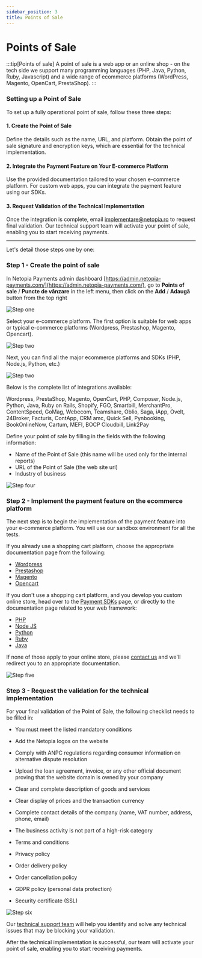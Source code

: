 ```yaml
---
sidebar_position: 3
title: Points of Sale
---
```


# Points of Sale

:::tip[Points of sale]
A point of sale is a web app or an online shop - on the tech side we support many programming languages (PHP, Java, Python, Ruby, Javascript) and a wide range of ecommerce platforms (WordPress, Magento, OpenCart, PrestaShop).
:::

### Setting up a Point of Sale

To set up a fully operational point of sale, follow these three steps:

#### 1. Create the Point of Sale
Define the details such as the name, URL, and platform. Obtain the point of sale signature and encryption keys, which are essential for the technical implementation.

#### 2. Integrate the Payment Feature on Your E-commerce Platform
Use the provided documentation tailored to your chosen e-commerce platform. For custom web apps, you can integrate the payment feature using our SDKs.

#### 3. Request Validation of the Technical Implementation
Once the integration is complete, email implementare@netopia.ro to request final validation. Our technical support team will activate your point of sale, enabling you to start receiving payments.

---
Let's detail those steps one by one:

### Step 1 - Create the point of sale

In Netopia Payments admin dashboard [https://admin.netopia-payments.com/](https://admin.netopia-payments.com/), go to **Points of sale** / **Puncte de vânzare** in the left menu, then click on the **Add** / **Adaugă** button from the top right

![Step one](../../static/img/wordpress/wordpress-plugin-1.png)

Select your e-commerce platform. The first option is suitable for web apps or typical e-commerce platforms (Wordpress, Prestashop, Magento, Opencart).

![Step two](../../static/img/pointsofsale/points-of-sale-1.png)

Next, you can find all the major ecommerce platforms and SDKs (PHP, Node.js, Python, etc.)

![Step two](../../static/img/pointsofsale/points-of-sale-2.png)

Below is the complete list of integrations available:

Wordpress, PrestaShop, Magento, OpenCart, PHP, Composer, Node.js, Python, Java, Ruby on Rails, Shopify, FGO, Smartbill, MerchantPro, ContentSpeed, GoMag, Webecom, Teamshare, Oblio, Saga, iApp, Ovelt, 24Broker, Facturis, ContApp, CRM amc, Quick Sell, Pynbooking, BookOnlineNow, Cartum, MEFI, BOCP Cloudbill, Link2Pay


Define your point of sale by filling in the fields with the following information:

- Name of the Point of Sale (this name will be used only for the internal reports)
- URL of the Point of Sale (the web site url)
- Industry of business

![Step four](../../static/img/wordpress/wordpress-plugin-4.png)

### Step 2 - Implement the payment feature on the ecommerce platform

The next step is to begin the implementation of the payment feature into your e-commerce platform. You will use our sandbox environment for all the tests.

If you already use a shopping cart platform, choose the appropriate documentation page from the following:
- [Wordpress](/docs/payment-plugins/wordpress)
- [Prestashop](/docs/payment-plugins/prestashop)
- [Magento](/docs/payment-plugins/magento)
- [Opencart](/docs/payment-plugins/opencart)

If you don't use a shopping cart platform, and you develop you custom online store, head over to the [Payment SDKs](/docs/payment-sdks) page, or directly to the documentation page related to your web framework:
- [PHP](/docs/payment-sdks/php)
- [Node JS](/docs/payment-sdks/nodejs)
- [Python](/docs/payment-sdks/python)
- [Ruby](/docs/payment-sdks/ruby)
- [Java](/docs/payment-sdks/java)

If none of those apply to your online store, please [contact us](mailto:implementare@netopia.ro) and we'll redirect you to an appropriate documentation.

![Step five](../../static/img/wordpress/wordpress-plugin-5.png)

### Step 3 - Request the validation for the technical implementation

For your final validation of the Point of Sale, the following checklist needs to be filled in:

- You must meet the listed mandatory conditions
- Add the Netopia logos on the website
- Comply with ANPC regulations regarding consumer information on alternative dispute resolution
- Upload the loan agreement, invoice, or any other official document proving that the website domain is owned by your company

- Clear and complete description of goods and services
- Clear display of prices and the transaction currency
- Complete contact details of the company (name, VAT number, address, phone, email)
- The business activity is not part of a high-risk category
- Terms and conditions
- Privacy policy
- Order delivery policy
- Order cancellation policy
- GDPR policy (personal data protection)
- Security certificate (SSL)

![Step six](../../static/img/wordpress/wordpress-plugin-6.png)

Our [technical support team](mailto:implementare@netopia.ro) will help you identify and solve any technical issues that may be blocking your validation.

After the technical implementation is successful, our team will activate your point of sale, enabling you to start receiving payments.
